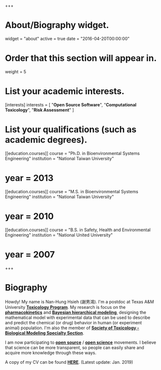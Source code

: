 +++
# About/Biography widget.
widget = "about"
active = true
date = "2016-04-20T00:00:00"

# Order that this section will appear in.
weight = 5

# List your academic interests.
[interests]
  interests = [
    "**Open Source Software**",
    "**Computational Toxicology**",
    "**Risk Assessment**"
  ]
  
# List your qualifications (such as academic degrees).
[[education.courses]]
  course = "Ph.D. in Bioenvironmental Systems Engineering"
  institution = "National Taiwan University"
#  year = 2013

[[education.courses]]
  course = "M.S. in Bioenvironmental Systems Engineering"
  institution = "National Taiwan University"
#  year = 2010

[[education.courses]]
  course = "B.S. in Safety, Health and Environmental Engineering"
  institution = "National United University"
#  year = 2007
 
+++

# Biography

Howdy! My name is Nan-Hung Hsieh (謝男鴻). I'm a postdoc at Texas A&M University [**Toxicology Program**](https://toxicology.tamu.edu/). My research is focus on the [**pharmacokinetics**](https://en.wikipedia.org/wiki/Pharmacokinetics) and [**Bayesian hierarchical modeling**](https://en.wikipedia.org/wiki/Bayesian_hierarchical_modeling), designing the mathematical model with experimental data that can be used to describe and predict the chemical (or drug) behavior in human (or experiment animal) population. I'm also the member of [**Society of Toxicology - Biological Modeling Specialty Section**](https://www.toxicology.org/groups/ss/BMSS/index.asp). 

I am now participating to [**open source**](https://opensource.com/resources/what-open-source) / [**open science**](https://opensource.com/resources/open-science) movements. I believe that science can be more transparent, so people can easily share and acquire more knowledge through these ways.

A copy of my CV can be found [**HERE**](/post/CV_(NHsieh).pdf). (Latest update: Jan. 2019)
